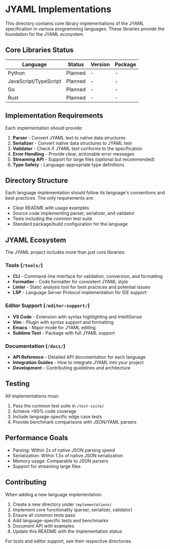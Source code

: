# JYAML Implementations

This directory contains core library implementations of the JYAML specification in various programming languages. These libraries provide the foundation for the JYAML ecosystem.

## Core Libraries Status

| Language | Status | Version | Package |
|----------|--------|---------|---------|
| Python | Planned | - | - |
| JavaScript/TypeScript | Planned | - | - |
| Go | Planned | - | - |
| Rust | Planned | - | - |

## Implementation Requirements

Each implementation should provide:

1. **Parser** - Convert JYAML text to native data structures
2. **Serializer** - Convert native data structures to JYAML text
3. **Validator** - Check if JYAML text conforms to the specification
4. **Error Handling** - Provide clear, actionable error messages
5. **Streaming API** - Support for large files (optional but recommended)
6. **Type Safety** - Language-appropriate type definitions

## Directory Structure

Each language implementation should follow its language's conventions and best practices. The only requirements are:

- Clear README with usage examples
- Source code implementing parser, serializer, and validator
- Tests including the common test suite
- Standard package/build configuration for the language

## JYAML Ecosystem

The JYAML project includes more than just core libraries:

### Tools (`/tools/`)
- **CLI** - Command-line interface for validation, conversion, and formatting
- **Formatter** - Code formatter for consistent JYAML style
- **Linter** - Static analysis tool for best practices and potential issues
- **LSP** - Language Server Protocol implementation for IDE support

### Editor Support (`/editor-support/`)
- **VS Code** - Extension with syntax highlighting and IntelliSense
- **Vim** - Plugin with syntax support and formatting
- **Emacs** - Major mode for JYAML editing
- **Sublime Text** - Package with full JYAML support

### Documentation (`/docs/`)
- **API Reference** - Detailed API documentation for each language
- **Integration Guides** - How to integrate JYAML into your project
- **Development** - Contributing guidelines and architecture

## Testing

All implementations must:
1. Pass the common test suite in `/test-suite/`
2. Achieve >90% code coverage
3. Include language-specific edge case tests
4. Provide benchmark comparisons with JSON/YAML parsers

## Performance Goals

- Parsing: Within 2x of native JSON parsing speed
- Serialization: Within 1.5x of native JSON serialization
- Memory usage: Comparable to JSON parsers
- Support for streaming large files

## Contributing

When adding a new language implementation:

1. Create a new directory under `implementations/`
2. Implement core functionality (parser, serializer, validator)
3. Ensure all common tests pass
4. Add language-specific tests and benchmarks
5. Document API with examples
6. Update this README with the implementation status

For tools and editor support, see their respective directories.